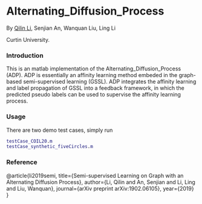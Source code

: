 # Alternating_Diffusion_Process

By [Qilin Li](https://scholar.google.com/citations?user=KpqM4F4AAAAJ&hl=en), Senjian An, Wanquan Liu, Ling Li

Curtin University.

### Introduction
This is an matlab implementation of the Alternating_Diffusion_Process (ADP). ADP is essentially an affinity learning method embeded in the
graph-based semi-supervised learning (GSSL). ADP integrates the affinity learning and label propagation of GSSL into a feedback framework,
in which the predicted pseudo labels can be used to supervise the affinity learning process.

### Usage
There are two demo test cases, simply run
```matlab
testCase_COIL20.m
testCase_synthetic_fiveCircles.m
```

### Reference

  @article{li2019semi,
    title={Semi-supervised Learning on Graph with an Alternating Diffusion Process},
    author={Li, Qilin and An, Senjian and Li, Ling and Liu, Wanquan},
    journal={arXiv preprint arXiv:1902.06105},
    year={2019}
  }


